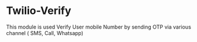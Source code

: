 # Twilio-Verify
This module is used Verify User mobile Number by sending OTP via various channel ( SMS, Call, Whatsapp)
